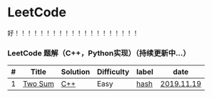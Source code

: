 LeetCode
========
好！！！！！！！！！！！！！！！！！！！！
### LeetCode 题解（C++，Python实现）（持续更新中...）

| # | Title | Solution | Difficulty |label| date |
|---| ----- | -------- | ---------- |-----|------|
|1|[Two Sum](https://leetcode-cn.com/problems/two-sum/)| [C++](./cpp/01_twosum.cpp)|Easy|[hash](https://blog.csdn.net/xyw_blog/article/details/23506047)| [2019.11.19](https://leetcode-cn.com/problems/two-sum/solution/liang-shu-zhi-he-san-chong-jie-fa-by-chen-xing-15/)
